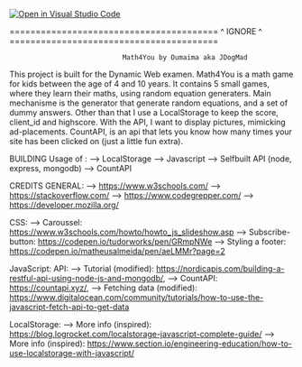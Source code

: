 [![Open in Visual Studio Code](https://classroom.github.com/assets/open-in-vscode-f059dc9a6f8d3a56e377f745f24479a46679e63a5d9fe6f495e02850cd0d8118.svg)](https://classroom.github.com/online_ide?assignment_repo_id=7314754&assignment_repo_type=AssignmentRepo)

======================================== ^ IGNORE ^ ========================================

                                Math4You by Oumaima aka JDogMad

This project is built for the Dynamic Web examen. Math4You is a math game for kids between the age of 4 and 10 years. It contains 5 small games, where they learn their maths, using random equation generaters. Main mechanisme is the generator that generate random equations, and a set of dummy answers. Other than that I use a LocalStorage to keep the score, client_id and highscore. With the API, I want to display pictures, mimicking ad-placements. CountAPI, is an api that lets you know how many times your site has been clicked on (just a little fun extra). 

BUILDING
Usage of :
--> LocalStorage
--> Javascript
--> Selfbuilt API (node, express, mongodb)
--> CountAPI

CREDITS
GENERAL:
--> https://www.w3schools.com/
--> https://stackoverflow.com/
--> https://www.codegrepper.com/
--> https://developer.mozilla.org/

CSS: 
--> Caroussel: https://www.w3schools.com/howto/howto_js_slideshow.asp 
--> Subscribe-button: https://codepen.io/tudorworks/pen/GRmpNWe
--> Styling a footer: https://codepen.io/matheusalmeida/pen/aeLMMr?page=2

JavaScript:
API: 
    --> Tutorial (modified): https://nordicapis.com/building-a-restful-api-using-node-js-and-mongodb/,
    --> CountAPI: https://countapi.xyz/,
    --> Fetching data (modified): https://www.digitalocean.com/community/tutorials/how-to-use-the-javascript-fetch-api-to-get-data

LocalStorage:
    --> More info (inspired): https://blog.logrocket.com/localstorage-javascript-complete-guide/
    --> More info (inspired): https://www.section.io/engineering-education/how-to-use-localstorage-with-javascript/

